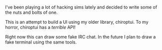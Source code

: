 I've been playing a lot of hacking sims lately and decided to write some of the nuts and bolts of one.

This is an attempt to build a UI using my older library, chiroptui. To my horror, chiroptui has a _terrible_ API!

Right now this can draw some fake IRC chat. In the future I plan to draw a fake terminal using the same tools. 